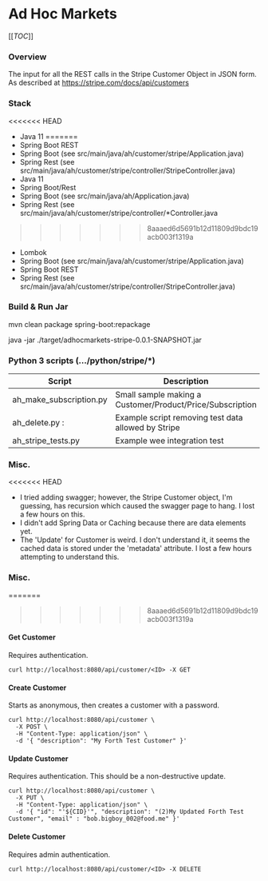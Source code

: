 # Ad Hoc Markets 

[[_TOC_]]

### Overview
The input for all the REST calls in the Stripe Customer Object in JSON form.  As described at https://stripe.com/docs/api/customers

### Stack
<<<<<<< HEAD
* Java 11
=======
* Spring Boot REST
* Spring Boot (see src/main/java/ah/customer/stripe/Application.java)
* Spring Rest (see src/main/java/ah/customer/stripe/controller/StripeController.java)
* Java 11
* Spring Boot/Rest
* Spring Boot (see src/main/java/ah/Application.java)
* Spring Rest (see src/main/java/ah/customer/stripe/controller/*Controller.java
>>>>>>> 8aaaed6d5691b12d11809d9bdc19acb003f1319a
* Lombok
* Spring Boot (see src/main/java/ah/customer/stripe/Application.java)
* Spring Boot REST
* Spring Rest (see src/main/java/ah/customer/stripe/controller/StripeController.java)

### Build & Run Jar

mvn clean package spring-boot:repackage

java -jar ./target/adhocmarkets-stripe-0.0.1-SNAPSHOT.jar

### Python 3 scripts (.../python/stripe/*)
| Script | Description |
| ------- | ----------- |
| ah_make_subscription.py | Small sample making a Customer/Product/Price/Subscription| 
| ah_delete.py : | Example script removing test data allowed by Stripe |          
| ah_stripe_tests.py | Example wee integration test |      

### Misc.

<<<<<<< HEAD
* I tried adding swagger; however, the Stripe Customer object, I'm guessing, has recursion which 
caused the swagger page to hang. I lost a few hours on this.
* I didn't add Spring Data or Caching because there are data elements yet.
* The 'Update' for Customer is weird.  I don't understand it, it seems the cached data is stored under
the 'metadata' attribute. I lost a few hours attempting to understand this.

### Misc.
=======
>>>>>>> 8aaaed6d5691b12d11809d9bdc19acb003f1319a
 
#### Get Customer
Requires authentication.

```
curl http://localhost:8080/api/customer/<ID> -X GET 
```

#### Create Customer
Starts as anonymous, then creates a customer with a password.

```
curl http://localhost:8080/api/customer \
  -X POST \
  -H "Content-Type: application/json" \
  -d '{ "description": "My Forth Test Customer" }'   
```

#### Update Customer
Requires authentication. This should be a non-destructive update.

```
curl http://localhost:8080/api/customer \
  -X PUT \
  -H "Content-Type: application/json" \
  -d '{ "id": "'${CID}'", "description": "(2)My Updated Forth Test Customer", "email" : "bob.bigboy_002@food.me" }'   
```

#### Delete Customer
Requires admin authentication.

```
curl http://localhost:8080/api/customer/<ID> -X DELETE 
```
